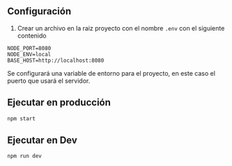 ## Configuración

1. Crear un archivo en la raiz proyecto con el nombre `.env` con el siguiente contenido

```
NODE_PORT=8080
NODE_ENV=local
BASE_HOST=http://localhost:8080
```

Se configurará una variable de entorno para el proyecto, en este caso el puerto que usará el servidor.

## Ejecutar en producción

```sh
npm start
```

## Ejecutar en Dev

```sh
npm run dev
```
